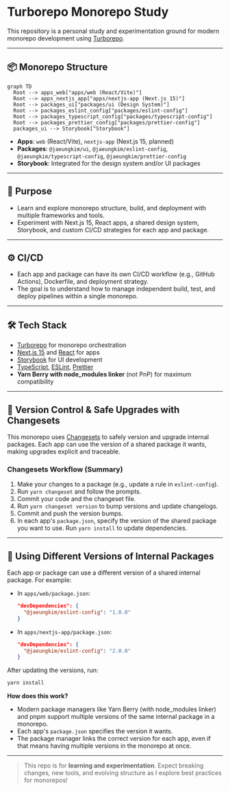 # Turborepo Monorepo Study

This repository is a personal study and experimentation ground for modern monorepo development using [Turborepo](https://turbo.build/).

---

## 📦 Monorepo Structure

```mermaid
graph TD
  Root --> apps_web["apps/web (React/Vite)"]
  Root --> apps_nextjs_app["apps/nextjs-app (Next.js 15)"]
  Root --> packages_ui["packages/ui (Design System)"]
  Root --> packages_eslint_config["packages/eslint-config"]
  Root --> packages_typescript_config["packages/typescript-config"]
  Root --> packages_prettier_config["packages/prettier-config"]
  packages_ui --> Storybook["Storybook"]
```

- **Apps**: `web` (React/Vite), `nextjs-app` (Next.js 15, planned)
- **Packages**: `@jaeungkim/ui`, `@jaeungkim/eslint-config`, `@jaeungkim/typescript-config`, `@jaeungkim/prettier-config`
- **Storybook**: Integrated for the design system and/or UI packages

---

## 🚀 Purpose

- Learn and explore monorepo structure, build, and deployment with multiple frameworks and tools.
- Experiment with Next.js 15, React apps, a shared design system, Storybook, and custom CI/CD strategies for each app and package.

---

## ⚙️ CI/CD

- Each app and package can have its own CI/CD workflow (e.g., GitHub Actions), Dockerfile, and deployment strategy.
- The goal is to understand how to manage independent build, test, and deploy pipelines within a single monorepo.

---

## 🛠️ Tech Stack

- [Turborepo](https://turbo.build/) for monorepo orchestration
- [Next.js 15](https://nextjs.org/) and [React](https://react.dev/) for apps
- [Storybook](https://storybook.js.org/) for UI development
- [TypeScript](https://www.typescriptlang.org/), [ESLint](https://eslint.org/), [Prettier](https://prettier.io/)
- **Yarn Berry with node_modules linker** (not PnP) for maximum compatibility

---

## 🔄 Version Control & Safe Upgrades with Changesets

This monorepo uses [Changesets](https://github.com/changesets/changesets) to safely version and upgrade internal packages. Each app can use the version of a shared package it wants, making upgrades explicit and traceable.

### Changesets Workflow (Summary)

1. Make your changes to a package (e.g., update a rule in `eslint-config`).
2. Run `yarn changeset` and follow the prompts.
3. Commit your code and the changeset file.
4. Run `yarn changeset version` to bump versions and update changelogs.
5. Commit and push the version bumps.
6. In each app's `package.json`, specify the version of the shared package you want to use. Run `yarn install` to update dependencies.

---

## 🧩 Using Different Versions of Internal Packages

Each app or package can use a different version of a shared internal package. For example:

- In `apps/web/package.json`:
  ```json
  "devDependencies": {
    "@jaeungkim/eslint-config": "1.0.0"
  }
  ```
- In `apps/nextjs-app/package.json`:
  ```json
  "devDependencies": {
    "@jaeungkim/eslint-config": "2.0.0"
  }
  ```

After updating the versions, run:

```sh
yarn install
```

**How does this work?**

- Modern package managers like Yarn Berry (with node_modules linker) and pnpm support multiple versions of the same internal package in a monorepo.
- Each app's `package.json` specifies the version it wants.
- The package manager links the correct version for each app, even if that means having multiple versions in the monorepo at once.

---

> This repo is for **learning and experimentation**. Expect breaking changes, new tools, and evolving structure as I explore best practices for monorepos!
